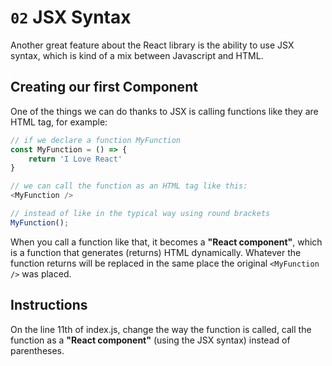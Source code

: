 # `02` JSX Syntax

Another great feature about the React library is the ability to use JSX syntax, which is kind of a mix between Javascript and HTML.

## Creating our first Component

One of the things we can do thanks to JSX is calling functions like they are HTML tag, for example:
```js
// if we declare a function MyFunction
const MyFunction = () => {
    return 'I Love React'
}

// we can call the function as an HTML tag like this:
<MyFunction />

// instead of like in the typical way using round brackets
MyFunction();
```

When you call a function like that, it becomes a **"React component"**, which is a function that generates (returns) HTML dynamically. Whatever the function returns will be replaced in the same place the original `<MyFunction />` was placed.

## Instructions

On the line 11th of index.js, change the way the function is called, call the function as a **"React component"** (using the JSX syntax) instead of parentheses.
